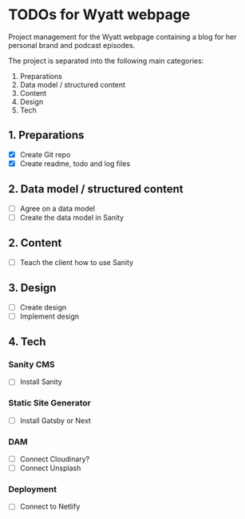 # TODOs for Wyatt webpage
Project management for the Wyatt webpage containing a blog for her personal brand and podcast episodes.

The project is separated into the following main categories:

1. Preparations
2. Data model / structured content
3. Content
4. Design
5. Tech

## 1. Preparations
- [x] Create Git repo
- [x] Create readme, todo and log files
 
## 2. Data model / structured content
- [ ] Agree on a data model
- [ ] Create the data model in Sanity

## 2. Content
- [ ] Teach the client how to use Sanity

## 3. Design
- [ ] Create design
- [ ] Implement design

## 4. Tech

### Sanity CMS
- [ ] Install Sanity

### Static Site Generator
- [ ] Install Gatsby or Next

### DAM
- [ ] Connect Cloudinary?
- [ ] Connect Unsplash

### Deployment
- [ ] Connect to Netlify